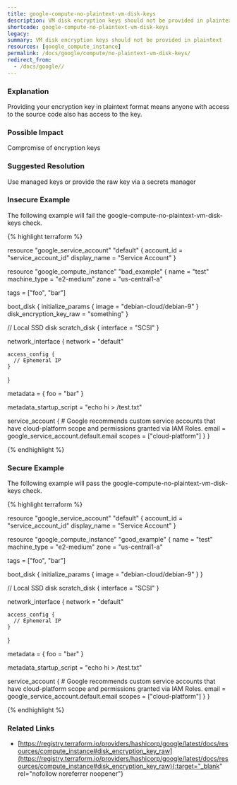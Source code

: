 ```yaml
---
title: google-compute-no-plaintext-vm-disk-keys
description: VM disk encryption keys should not be provided in plaintext
shortcode: google-compute-no-plaintext-vm-disk-keys
legacy: 
summary: VM disk encryption keys should not be provided in plaintext 
resources: [google_compute_instance] 
permalink: /docs/google/compute/no-plaintext-vm-disk-keys/
redirect_from: 
  - /docs/google//
---
```


### Explanation

Providing your encryption key in plaintext format means anyone with access to the source code also has access to the key.

### Possible Impact
Compromise of encryption keys

### Suggested Resolution
Use managed keys or provide the raw key via a secrets manager 


### Insecure Example

The following example will fail the google-compute-no-plaintext-vm-disk-keys check.

{% highlight terraform %}

resource "google_service_account" "default" {
  account_id   = "service_account_id"
  display_name = "Service Account"
}

resource "google_compute_instance" "bad_example" {
  name         = "test"
  machine_type = "e2-medium"
  zone         = "us-central1-a"

  tags = ["foo", "bar"]

  boot_disk {
    initialize_params {
      image = "debian-cloud/debian-9"
    }
    disk_encryption_key_raw = "something"
  }

  // Local SSD disk
  scratch_disk {
    interface = "SCSI"
  }

  network_interface {
    network = "default"

    access_config {
      // Ephemeral IP
    }
  }

  metadata = {
    foo = "bar"
  }

  metadata_startup_script = "echo hi > /test.txt"

  service_account {
    # Google recommends custom service accounts that have cloud-platform scope and permissions granted via IAM Roles.
    email  = google_service_account.default.email
    scopes = ["cloud-platform"]
  }
}

{% endhighlight %}



### Secure Example

The following example will pass the google-compute-no-plaintext-vm-disk-keys check.

{% highlight terraform %}

resource "google_service_account" "default" {
  account_id   = "service_account_id"
  display_name = "Service Account"
}

resource "google_compute_instance" "good_example" {
  name         = "test"
  machine_type = "e2-medium"
  zone         = "us-central1-a"

  tags = ["foo", "bar"]

  boot_disk {
    initialize_params {
      image = "debian-cloud/debian-9"
    }
  }

  // Local SSD disk
  scratch_disk {
    interface = "SCSI"
  }

  network_interface {
    network = "default"

    access_config {
      // Ephemeral IP
    }
  }

  metadata = {
    foo = "bar"
  }

  metadata_startup_script = "echo hi > /test.txt"

  service_account {
    # Google recommends custom service accounts that have cloud-platform scope and permissions granted via IAM Roles.
    email  = google_service_account.default.email
    scopes = ["cloud-platform"]
  }
}

{% endhighlight %}



### Related Links


- [https://registry.terraform.io/providers/hashicorp/google/latest/docs/resources/compute_instance#disk_encryption_key_raw](https://registry.terraform.io/providers/hashicorp/google/latest/docs/resources/compute_instance#disk_encryption_key_raw){:target="_blank" rel="nofollow noreferrer noopener"}


